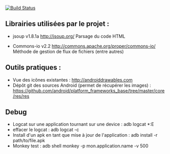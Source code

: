 [![Build Status](https://travis-ci.org/AnaelMobilia/NextINpact-Unofficial.svg?branch=master)](https://travis-ci.org/AnaelMobilia/NextINpact-Unofficial)

## Librairies utilisées par le projet :
  - jsoup
	v1.8.1a
	http://jsoup.org/
	Parsage du code HTML

  - Commons-io
	v2.2
	http://commons.apache.org/proper/commons-io/
	Méthode de gestion de flux de fichiers (entre autres)

## Outils pratiques :
  - Vue des icônes existantes : http://androiddrawables.com
  - Dépôt git des sources Android (permet de récupérer les images) : https://github.com/android/platform_frameworks_base/tree/master/core/res/res

## Debug
  - Logcat sur une application tournant sur une device : adb logcat *:E
  - effacer le logcat : adb logcat -c
  - Install d'un apk en tant que mise à jour de l'application : adb install -r path/to/file.apk
  - Monkey test : adb shell monkey -p mon.application.name -v 500